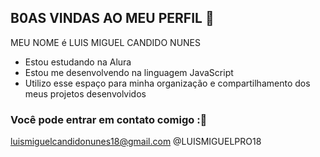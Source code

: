 ## B0AS VINDAS AO MEU PERFIL 👋

MEU NOME é LUIS MIGUEL CANDIDO NUNES
-  Estou estudando na Alura
-  Estou me desenvolvendo na linguagem JavaScript
-  Utilizo esse espaço para minha organização e compartilhamento dos meus projetos desenvolvidos

  ### Você pode entrar em contato comigo :📲
  luismiguelcandidonunes18@gmail.com
  @LUISMIGUELPRO18
